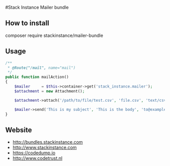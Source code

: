 #Stack Instance Mailer bundle

## How to install
composer require stackinstance/mailer-bundle

## Usage
```PHP
/**
 * @Route("/mail", name="mail")
 */
public function mailAction()
{
    $mailer     = $this->container->get('stack_instance.mailer');
    $attachment = new Attachment();

    $attachment->attach('/path/to/file/test.csv', 'file.csv', 'text/csv');

    $mailer->send('This is my subject', 'This is the body', 'to@example.org', 'from@example.org', $attachment);
}
```

## Website
- http://bundles.stackinstance.com
- http://www.stackinstance.com
- https://codedump.io
- http://www.codetrust.nl